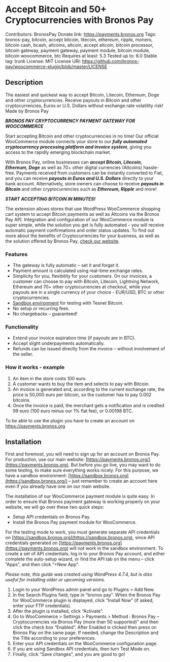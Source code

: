 # Accept Bitcoin and 50+ Cryptocurrencies with Bronos Pay

Contributors: BronosPay
Donate link: https://payments.bronos.org
Tags: bronos-pay, bitcoin, accept bitcoin, litecoin, ethereum, ripple, monero, bitcoin cash, bcash, altcoins, altcoin, accept altcoin, bitcoin processor, bitcoin gateway, payment gateway, payment module, bitcoin module, bitcoin woocommerce, btc
Requires at least: 5.3
Tested up to: 6.0
Stable tag: trunk
License: MIT
License URI: https://github.com/bronos-pay/woocommerce-plugin/blob/master/LICENSE

## Description

The easiest and quickest way to accept Bitcoin, Litecoin, Ethereum, Doge and other cryptocurrencies. Receive payouts in Bitcoin and other cryptocurrencies, Euros or U.S. Dollars without exchange rate volatility risk! Made by Bronos Pay

**_BRONOS PAY CRYPTOCURRENCY PAYMENT GATEWAY FOR WOOCOMMERCE_**

Start accepting Bitcoin and other cryptocurrencies in no time! Our official WooCommerce module connects your store to our **_fully automated cryptocurrency processing platform and invoice system_**, giving you access to the rapidly emerging blockchain market.

With Bronos Pay, online businesses can **_accept Bitcoin, Litecoin, Ethereum, Doge_** as well as 70+ other digital currencies (Altcoins) hassle-free. Payments received from customers can be instantly converted to Fiat, and you can receive **_payouts in Euros and U.S. Dollars_** directly to your bank account. Alternatively, store owners can choose to receive **_payouts in Bitcoin_** and other cryptocurrencies such as **_Ethereum, Ripple_** and more!

**_START ACCEPTING BITCOIN IN MINUTES!_**

The extension allows stores that use WordPress WooCommerce shopping cart system to accept Bitcoin payments as well as Altcoins via the Bronos Pay API. Integration and configuration of our WooCommerce module is super simple, while the solution you get is fully automated – you will receive automatic payment confirmations and order status updates.
To find out more about the benefits of Cryptocurrencies for your business, as well as the solution offered by Bronos Pay, [check our website](https://payments.bronos.org).

### Features

- The gateway is fully automatic – set it and forget it.
- Payment amount is calculated using real-time exchange rates.
- Simplicity for you, flexibility for your customers. On our invoices, a customer can choose to pay with Bitcoin, Litecoin, Lightning Network, Ethereum and 70+ other cryptocurrencies at checkout, while your payouts are in a single currency of your choice - EUR/USD, BTC or other cryptocurrencies.
- [Sandbox environment](https://sandbox.bronos.org/) for testing with Tesnet Bitcoin.
- No setup or recurring fees.
- No chargebacks – guaranteed!

### Functionality

- Extend your invoice expiration time (if payouts are in BTC).
- Accept slight underpayments automatically.
- Refunds can be issued directly from the invoice – without involvement of the seller.

### How it works - example

1. An item in the store costs 100 euro.
2. A customer wants to buy the item and selects to pay with Bitcoin.
3. An invoice is generated and, according to the current exchange rate, the price is 50,000 euro per bitcoin, so the customer has to pay 0.002 bitcoins.
4. Once the invoice is paid, the merchant gets a notification and is credited 99 euro (100 euro minus our 1% flat fee), or 0.00198 BTC.

To be able to use the plugin you have to create an account on https://payments.bronos.org

## Installation

First and foremost, you will need to sign up for an account on Bronos Pay. For production, use our main website: [https://payments.bronos.org/](https://payments.bronos.org). But before you go live, you may want to do some testing, to make sure everything works nicely. For this purpose, we have a sandbox environment: [https://sandbox.bronos.org](https://sandbox.bronos.org/) – just remember to create an account here even if you already have one on our main website.

The installation of our WooCommerce payment module is quite easy. In order to ensure that Bronos payment gateway is working properly on your website, we will go over these two quick steps:

- Setup API credentials on Bronos Pay.
- Install the Bronos Pay payment module for WooCommerce.

For the testing mode to work, you must generate separate API credentials on [https://sandbox.bronos.org](https://sandbox.bronos.org), since API credentials generated on [https://payments.bronos.org](https://payments.bronos.org) will not work in the sandbox environment. To create a set of API credentials, log in to your Bronos Pay account, and either complete the auto-setup wizard, or find the API tab on the menu – click “Apps”, and then click “+New App”.

_Please note, this guide was created using WordPress 4.7.4, but is also useful for installing older or upcoming versions._

1. Login to your WordPress admin panel and go to Plugins > Add New.
2. In the Search Plugins field, type in “bronos pay”. When the Bronos Pay for WooCommerce plugin is displayed, click “Install Now” (if asked, enter your FTP credentials).
3. After the plugin is installed, click “Activate”.
4. Go to WooCommerce > Settings > Payments > Method : Bronos Pay – Cryptocurrencies via Bronos Pay (more than 50 supported)” and then click the check box “Enabled”. After Enabled is clicked then press on Bronos Pay on the same page. If needed, change the Description and the Title according to your preferences.
5. Enter your API credentials on the WooCommerce configuration page.
6. If you are using Sandbox API credentials, then turn Test Mode on.
7. Finally, click “Save changes”, and you are good to go!
